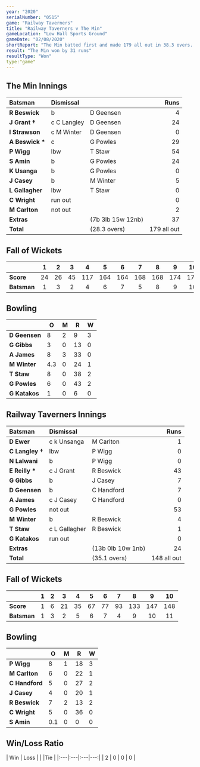 ```yaml
---
year: "2020"
serialNumber: "0515" 
game: "Railway Taverners"
title: "Railway Taverners v The Min"
gameLocation: "Low Hall Sports Ground"
gameDate: "02/08/2020"
shortReport: "The Min batted first and made 179 all out in 38.3 overs. Railway Taverners made 148 all out in reply"
result: "The Min won by 31 runs"
resultType: "Won"
type:"game"
---
```


## The Min Innings

| Batsman | Dismissal |  | Runs |
|:---|:---|---|---:|
| **R Beswick** | b | D Geensen | 4 | 
| **J Grant &#8224;** | c C Langley | D Geensen | 24 | 
| **I Strawson** | c M Winter | D Geensen | 0 | 
| **A Beswick &#42;** | c | G Powles | 29 | 
| **P Wigg** | lbw  | T Staw | 54 | 
| **S Amin** | b | G Powles | 24 | 
| **K Usanga** | b | G Powles | 0 | 
| **J Casey** | b | M Winter | 5 | 
| **L Gallagher** | lbw | T Staw | 0 | 
| **C Wright** | run out |  | 0 | 
| **M Carlton** | not out |  | 2 | 
| **Extras** | | (7b 3lb 15w 12nb) | 37 | 
| **Total** | | (28.3 overs) | 179 all out | 
 
## Fall of Wickets

| | 1 | 2 | 3 | 4 | 5 | 6 | 7 | 8 | 9 | 10 |
|---|:---:|:---:|:---:|:---:|:---:|:---:|:---:|:---:|:---:|:---:|
| **Score** | 24 | 26 | 45 | 117 | 164 | 164 | 168 | 168 | 174 | 179 | 
| **Batsman** | 1 | 3 | 2 | 4 | 6 | 7 | 5 | 8 | 9 | 10 | 

## Bowling

| | O | M | R | W |
|---|---|---|---|---|
| **D Geensen** | 8 | 2 | 9 | 3 | 
| **G Gibbs** | 3 | 0 | 13 | 0 | 
| **A James** | 8 | 3 | 33 | 0 | 
| **M Winter** | 4.3 | 0 | 24 | 1 | 
| **T Staw** | 8 | 0 | 38 | 2 |
| **G Powles** | 6 | 0 | 43 | 2 |
| **G Katakos** | 1 | 0 | 6 | 0 |

 ## Railway Taverners Innings

| Batsman | Dismissal |  | Runs |
|:---|:---|---|---:|
| **D Ewer** | c k Unsanga | M Carlton | 1 | 
| **C Langley &#8224;** | lbw | P Wigg | 0 | 
| **N Lalwani** | b | P Wigg | 0 | 
| **E Reilly &#42;** | c J Grant | R Beswick | 43 | 
| **G Gibbs** | b | J Casey | 7 | 
| **D Geensen** | b | C Handford | 7 | 
| **A James** | c J Casey | C Handford | 0 | 
| **G Powles** | not out |   | 53 | 
| **M Winter** | b | R Beswick | 4 | 
| **T Staw** | c L Gallagher | R Beswick | 1 | 
| **G Katakos** | run out |  | 0 | 
| **Extras** | | (13b 0lb 10w 1nb) | 24 | 
| **Total** | | (35.1 overs) | 148 all out | 

## Fall of Wickets

| | 1 | 2 | 3 | 4 | 5 | 6 | 7 | 8 | 9 | 10 |
|---|:---:|:---:|:---:|:---:|:---:|:---:|:---:|:---:|:---:|:---:|
| **Score** | 1 | 6 | 21 | 35 | 67 | 77 | 93 | 133 | 147 | 148 |
| **Batsman** | 1 | 3 | 2 | 5 | 6 | 7 | 4 | 9 | 10 | 11 |

## Bowling

| | O | M | R | W |
|---|---|---|---|---|
| **P Wigg** | 8 | 1 | 18 | 3 | 
| **M Carlton** | 6 | 0 | 22 | 1 | 
| **C Handford** | 5 | 0 | 27 | 2 | 
| **J Casey** | 4 | 0 | 20 | 1 | 
| **R Beswick** | 7 | 2 | 13 | 2 | 
| **C Wright** | 5 | 0 | 36 | 0 | 
| **S Amin** | 0.1 | 0 | 0 | 0 | 

## Win/Loss Ratio

| Win | Loss |  |  |Tie |
|:---|:---|:---|---:|
| 2 | 0 | 0 | 0 |